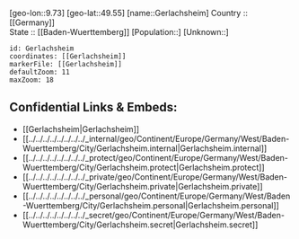 ﻿---
location: [49.55,9.73] 
mapzoom: [7,12] 
mapmarker: city 
type: City
tags:
- geo/City


SpocWebEntityId: 30426
isDeleted: false
confidential: public

---
[geo-lon::9.73] 
[geo-lat::49.55] 
[name::Gerlachsheim] 
Country :: [[Germany]]  
State :: [[Baden-Wuerttemberg]] 
[Population::] 
[Unknown::] 


```leaflet
id: Gerlachsheim
coordinates: [[Gerlachsheim]] 
markerFile: [[Gerlachsheim]] 
defaultZoom: 11 
maxZoom: 18
```


## Confidential Links & Embeds: 
- [[Gerlachsheim|Gerlachsheim]]  
- [[../../../../../../../../_internal/geo/Continent/Europe/Germany/West/Baden-Wuerttemberg/City/Gerlachsheim.internal|Gerlachsheim.internal]] 
- [[../../../../../../../../_protect/geo/Continent/Europe/Germany/West/Baden-Wuerttemberg/City/Gerlachsheim.protect|Gerlachsheim.protect]] 
- [[../../../../../../../../_private/geo/Continent/Europe/Germany/West/Baden-Wuerttemberg/City/Gerlachsheim.private|Gerlachsheim.private]] 
- [[../../../../../../../../_personal/geo/Continent/Europe/Germany/West/Baden-Wuerttemberg/City/Gerlachsheim.personal|Gerlachsheim.personal]] 
- [[../../../../../../../../_secret/geo/Continent/Europe/Germany/West/Baden-Wuerttemberg/City/Gerlachsheim.secret|Gerlachsheim.secret]] 
